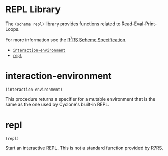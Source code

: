# REPL Library

The `(scheme repl)` library provides functions related to Read-Eval-Print-Loops.

For more information see the [R<sup>7</sup>RS Scheme Specification](../../r7rs.pdf).

- [`interaction-environment`](#interaction-environment)
- [`repl`](#repl)

# interaction-environment

    (interaction-environment)

This procedure returns a specifier for a mutable environment that is the same as the one used by Cyclone's built-in REPL.

# repl

    (repl)

Start an interactive REPL. This is not a standard function provided by R7RS.
